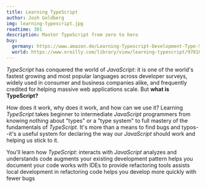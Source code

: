 ```yaml
---
title: Learning TypeScript
author: Josh Goldberg
img: learning-typescript.jpg
readtime: 301
description: Master TypeScript from zero to hero 
buy:
  germany: https://www.amazon.de/Learning-Typescript-Development-Type-Safe-JavaScript/dp/1098110331
  world: https://www.oreilly.com/library/view/learning-typescript/9781098110321/
---
```


*TypeScript* has conquered the world of *JavaScript*: it is one of the world's fastest growing and most popular languages across developer surveys, widely used in consumer and business companies alike, and frequently credited for helping massive web applications scale. But **what is TypeScript?**

How does it work, why does it work, and how can we use it? Learning *TypeScript* takes beginner to intermediate *JavaScript* programmers from knowing nothing about "types" or a "type system" to full mastery of the fundamentals of *TypeScript*. It's more than a means to find bugs and typos--it's a useful system for declaring the way our *JavaScript* should work and helping us stick to it.

You'll learn how *TypeScript*: interacts with *JavaScript* analyzes and understands code augments your existing development pattern helps you document your code works with IDEs to provide refactoring tools assists local development in refactoring code helps you develop more quickly with fewer bugs